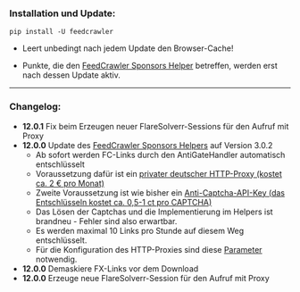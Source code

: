 ### Installation und Update:

`pip install -U feedcrawler`

- Leert unbedingt nach jedem Update den Browser-Cache!

- Punkte, die  den [FeedCrawler Sponsors Helper](https://github.com/rix1337/RSScrawler/wiki/5.-FeedCrawler-Sponsors-Helper)  betreffen, werden erst nach dessen Update aktiv.

---

### Changelog:

- **12.0.1** Fix beim Erzeugen neuer FlareSolverr-Sessions für den Aufruf mit Proxy
- **12.0.0** Update des [FeedCrawler Sponsors Helpers](https://github.com/rix1337/RSScrawler/wiki/5.-FeedCrawler-Sponsors-Helper) auf  Version 3.0.2
    - Ab sofort werden FC-Links durch den AntiGateHandler automatisch entschlüsselt
    - Voraussetzung dafür ist ein [privater deutscher HTTP-Proxy (kostet ca. 2 € pro Monat)](https://www.highproxies.com/billing/aff.php?aff=1278)
    - Zweite Voraussetzung ist wie bisher ein [Anti-Captcha-API-Key (das Entschlüsseln kostet ca. 0,5-1 ct pro CAPTCHA)](http://getcaptchasolution.com/zuoo67f5cq)
    - Das Lösen der Captchas und die Implementierung im Helpers ist brandneu - Fehler sind also erwartbar.
    - Es werden maximal 10 Links pro Stunde auf diesem Weg entschlüsselt.
    - Für die Konfiguration des HTTP-Proxies sind diese [Parameter](https://github.com/rix1337/FeedCrawler/wiki/5.-FeedCrawler-Sponsors-Helper#weitere-parameter) notwendig.
- **12.0.0** Demaskiere FX-Links vor dem Download
- **12.0.0** Erzeuge neue FlareSolverr-Session für den Aufruf mit Proxy

